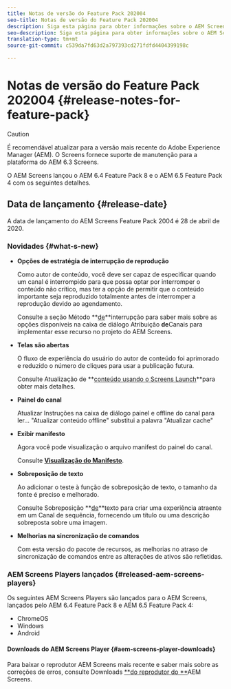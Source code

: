 ```yaml
---
title: Notas de versão do Feature Pack 202004
seo-title: Notas de versão do Feature Pack 202004
description: Siga esta página para obter informações sobre o AEM Screens Feature Pack 2004 lançado em 28 de abril de 2020.
seo-description: Siga esta página para obter informações sobre o AEM Screens Feature Pack 2004 lançado em 28 de abril de 2020.
translation-type: tm+mt
source-git-commit: c539da7fd63d2a797393cd271fdfd4404399198c

---
```



# Notas de versão do Feature Pack 202004 {#release-notes-for-feature-pack}

>[!CAUTION]
>
>É recomendável atualizar para a versão mais recente do Adobe Experience Manager (AEM). O Screens fornece suporte de manutenção para a plataforma do AEM 6.3 Screens.

O AEM Screens lançou o AEM 6.4 Feature Pack 8 e o AEM 6.5 Feature Pack 4 com os seguintes detalhes.

## Data de lançamento {#release-date}

A data de lançamento do AEM Screens Feature Pack 2004 é 28 de abril de 2020.

### Novidades {#what-s-new}

* **Opções de estratégia de interrupção de reprodução**

   Como autor de conteúdo, você deve ser capaz de especificar quando um canal é interrompido para que possa optar por interromper o conteúdo não crítico, mas ter a opção de permitir que o conteúdo importante seja reproduzido totalmente antes de interromper a reprodução devido ao agendamento.

   Consulte a seção Método **[de](/help/user-guide/channel-assignment.md#interruption-method-channel)**interrupção para saber mais sobre as opções disponíveis na caixa de diálogo Atribuição **de**Canais para implementar esse recurso no projeto do AEM Screens.

* **Telas são abertas**

   O fluxo de experiência do usuário do autor de conteúdo foi aprimorado e reduzido o número de cliques para usar a publicação futura.

   Consulte Atualização de **[conteúdo usando o Screens Launch](launches.md)**para obter mais detalhes.

* **Painel do canal**

   Atualizar Instruções na caixa de diálogo painel e offline do canal para ler... &quot;Atualizar conteúdo offline&quot; substitui a palavra &quot;Atualizar cache&quot;


* **Exibir manifesto**

   Agora você pode visualização o arquivo manifest do painel do canal.

   Consulte **[Visualização do Manifesto](/help/user-guide/managing-channels.md#view-manifest)**.

* **Sobreposição de texto**

   Ao adicionar o teste à função de sobreposição de texto, o tamanho da fonte é preciso e melhorado.

   Consulte Sobreposição **[de](text-overlay.md)**texto para criar uma experiência atraente em um Canal de sequência, fornecendo um título ou uma descrição sobreposta sobre uma imagem.

* **Melhorias na sincronização de comandos**

   Com esta versão do pacote de recursos, as melhorias no atraso de sincronização de comandos entre as alterações de ativos são refletidas.

### AEM Screens Players lançados {#released-aem-screens-players}

Os seguintes AEM Screens Players são lançados para o AEM Screens, lançados pelo AEM 6.4 Feature Pack 8 e AEM 6.5 Feature Pack 4:

* ChromeOS
* Windows
* Android

#### Downloads do AEM Screens Player {#aem-screens-player-downloads}

Para baixar o reprodutor AEM Screens mais recente e saber mais sobre as correções de erros, consulte Downloads [**do reprodutor do **](https://download.macromedia.com/screens/)AEM Screens.
